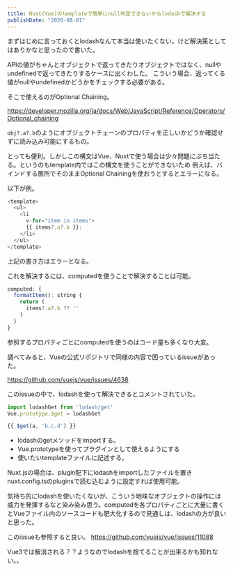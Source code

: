 ```yaml
---
title: Nuxt(Vue)のtemplateで簡単にnull判定できないからlodashで解決する
publishDate: "2020-08-01"
---
```


まずはじめに言っておくとlodashなんて本当は使いたくない。けど解決策としてはありかなと思ったので書いた。

APIの値がちゃんとオブジェクトで返ってきたりオブジェクトではなく、nullやundefinedで返ってきたりするケースに出くわした。
こういう場合、返ってくる値がnullやundefinedかどうかをチェックする必要がある。

そこで使えるのがOptional Chaining。

https://developer.mozilla.org/ja/docs/Web/JavaScript/Reference/Operators/Optional_chaining

```obj?.a?.b```のようにオブジェクトチェーンのプロパティを正しいかどうか確認せずに読み込み可能にするもの。

とっても便利。しかしこの構文はVue、Nuxtで使う場合は少々問題にぶち当たる。というのもtemplate内ではこの構文を使うことができないため
例えば、バインドする箇所でそのままOptional Chainingを使おうとするとエラーになる。

以下が例。

```javascript
<template>
  <ul>
    <li
      v-for="item in items">
      {{ items?.a?.b }}:
    </li>
  </ul>
</template>
```

上記の書き方はエラーとなる。

これを解決するには、computedを使うことで解決することは可能。

```javascript
computed: {
  formatItem(): string {
    return (
      items?.a?.b ?? ''
    )
  }
}
```


参照するプロパティごとにcomputedを使うのはコード量も多くなり大変。

調べてみると、Vueの公式リポジトリで同様の内容で困っているissueがあった。

https://github.com/vuejs/vue/issues/4638

このissueの中で、lodashを使って解決できるとコメントされていた。

```javascript
import lodashGet from 'lodash/get'
Vue.prototype.$get = lodashGet

{{ $get(a, 'b.c.d') }}
``` 

- lodashのgetメソッドをimportする。
- Vue.prototypeを使ってプラグインとして使えるようにする
- 使いたいtemplateファイルに記述する。

Nuxt.jsの場合は、plugin配下にlodashをimportしたファイルを置きnuxt.config.tsのpluginsで読む込むように設定すれば使用可能。

気持ち的にlodashを使いたくないが、こういう地味なオブジェクトの操作には威力を発揮するなと染み染み思う。computedを各プロパティごとに大量に書くとVueファイル内のソースコードも肥大化するので見通しは、lodashの方が良いと思った。

このissueも参照すると良い。
https://github.com/vuejs/vue/issues/11088

Vue3では解消される？？ようなのでlodashを捨てることが出来るかも知れない。。
